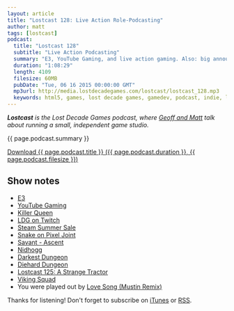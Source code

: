 ```yaml
---
layout: article
title: "Lostcast 128: Live Action Role-Podcasting"
author: matt
tags: [lostcast]
podcast:
  title: "Lostcast 128"
  subtitle: "Live Action Podcasting"
  summary: "E3, YouTube Gaming, and live action gaming. Also: big announcement next week."
  duration: "1:08:29"
  length: 4109
  filesize: 60MB
  pubDate: "Tue, 06 16 2015 00:00:00 GMT"
  mp3url: http://media.lostdecadegames.com/lostcast/lostcast_128.mp3
  keywords: html5, games, lost decade games, gamedev, podcast, indie, lostcast
---
```

_**Lostcast** is the Lost Decade Games podcast, where [Geoff and Matt](/about/) talk about running a small, independent game studio._

{{ page.podcast.summary }}

<a class="download-podcast" href="{{ page.podcast.mp3url }}">
	Download {{ page.podcast.title }} ({{ page.podcast.duration }}, {{ page.podcast.filesize }})
</a>

## Show notes

* [E3](http://www.e3expo.com/)
* [YouTube Gaming](https://gaming.youtube.com/)
* [Killer Queen](ihttp://killerqueenarcade.com/)
* [LDG on Twitch](http://www.twitch.tv/LostDecadeGames)
* [Steam Summer Sale](http://store.steampowered.com/app/280040/)
* [Snake on Pixel Joint](http://www.pixeljoint.com/p/7755.htm)
* [Savant - Ascent](http://store.steampowered.com/app/259530/)
* [Nidhogg](http://www.nidhogggame.com/)
* [Darkest Dungeon](http://www.darkestdungeon.com/)
* [Diehard Dungeon](https://dieharddungeon.wordpress.com/)
* [Lostcast 125: A Strange Tractor](/lostcast-125/)
* [Viking Squad](http://www.slickentertainment.com/our-games/viking-squad/)
* You were played out by [Love Song (Mustin Remix)](https://joshuamorse.bandcamp.com/track/love-song-mustin-remix)

Thanks for listening! Don't forget to subscribe on [iTunes](http://itunes.apple.com/us/podcast/lostcast/id481950724) or [RSS](/lostcast.xml).

